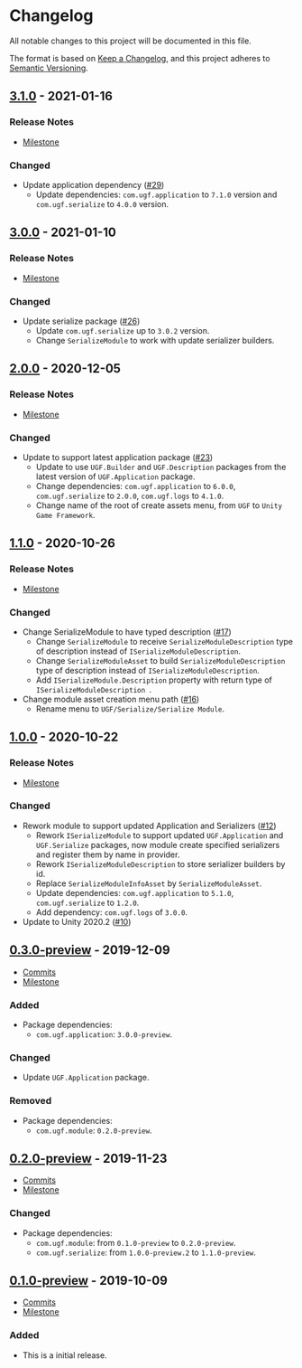# Changelog

All notable changes to this project will be documented in this file.

The format is based on [Keep a Changelog](https://keepachangelog.com/en/1.0.0/),
and this project adheres to [Semantic Versioning](https://semver.org/spec/v2.0.0.html).

## [3.1.0](https://github.com/unity-game-framework/ugf-module-serialize/releases/tag/3.1.0) - 2021-01-16  

### Release Notes

- [Milestone](https://github.com/unity-game-framework/ugf-module-serialize/milestone/8?closed=1)  
    

### Changed

- Update application dependency ([#29](https://github.com/unity-game-framework/ugf-module-serialize/pull/29))  
    - Update dependencies: `com.ugf.application` to `7.1.0` version and `com.ugf.serialize` to `4.0.0` version.

## [3.0.0](https://github.com/unity-game-framework/ugf-module-serialize/releases/tag/3.0.0) - 2021-01-10  

### Release Notes

- [Milestone](https://github.com/unity-game-framework/ugf-module-serialize/milestone/7?closed=1)  
    

### Changed

- Update serialize package ([#26](https://github.com/unity-game-framework/ugf-module-serialize/pull/26))  
    - Update `com.ugf.serialize` up to `3.0.2` version.
    - Change `SerializeModule` to work with update serializer builders.

## [2.0.0](https://github.com/unity-game-framework/ugf-module-serialize/releases/tag/2.0.0) - 2020-12-05  

### Release Notes

- [Milestone](https://github.com/unity-game-framework/ugf-module-serialize/milestone/6?closed=1)  
    

### Changed

- Update to support latest application package ([#23](https://github.com/unity-game-framework/ugf-module-serialize/pull/23))  
    - Update to use `UGF.Builder` and `UGF.Description` packages from the latest version of `UGF.Application` package.
    - Change dependencies: `com.ugf.application` to `6.0.0`, `com.ugf.serialize` to `2.0.0`, `com.ugf.logs` to `4.1.0`.
    - Change name of the root of create assets menu, from `UGF` to `Unity Game Framework`.

## [1.1.0](https://github.com/unity-game-framework/ugf-module-serialize/releases/tag/1.1.0) - 2020-10-26  

### Release Notes

- [Milestone](https://github.com/unity-game-framework/ugf-module-serialize/milestone/5?closed=1)  
    

### Changed

- Change SerializeModule to have typed description ([#17](https://github.com/unity-game-framework/ugf-module-serialize/pull/17))  
    - Change `SerializeModule` to receive `SerializeModuleDescription` type of description instead of `ISerializeModuleDescription`.
    - Change `SerializeModuleAsset` to build `SerializeModuleDescription` type of description instead of `ISerializeModuleDescription`.
    - Add `ISerializeModule.Description` property with return type of `ISerializeModuleDescription `.
- Change module asset creation menu path ([#16](https://github.com/unity-game-framework/ugf-module-serialize/pull/16))  
    - Rename menu to `UGF/Serialize/Serialize Module`.

## [1.0.0](https://github.com/unity-game-framework/ugf-module-serialize/releases/tag/1.0.0) - 2020-10-22  

### Release Notes

- [Milestone](https://github.com/unity-game-framework/ugf-module-serialize/milestone/4?closed=1)  
    

### Changed

- Rework module to support updated Application and Serializers ([#12](https://github.com/unity-game-framework/ugf-module-serialize/pull/12))  
    - Rework `ISerializeModule` to support updated `UGF.Application` and `UGF.Serialize` packages, now module create specified serializers and register them by name in provider.
    - Rework `ISerializeModuleDescription` to store serializer builders by id.
    - Replace `SerializeModuleInfoAsset` by `SerializeModuleAsset`.
    - Update dependencies: `com.ugf.application` to `5.1.0`, `com.ugf.serialize` to `1.2.0`.
    - Add dependency: `com.ugf.logs` of `3.0.0`.
- Update to Unity 2020.2 ([#10](https://github.com/unity-game-framework/ugf-module-serialize/pull/10))

## [0.3.0-preview](https://github.com/unity-game-framework/ugf-module-serialize/releases/tag/0.3.0-preview) - 2019-12-09  

- [Commits](https://github.com/unity-game-framework/ugf-module-serialize/compare/0.2.0-preview...0.3.0-preview)
- [Milestone](https://github.com/unity-game-framework/ugf-module-serialize/milestone/3?closed=1)

### Added
- Package dependencies:
    - `com.ugf.application`: `3.0.0-preview`.

### Changed
- Update `UGF.Application` package.

### Removed
- Package dependencies:
    - `com.ugf.module`: `0.2.0-preview`.

## [0.2.0-preview](https://github.com/unity-game-framework/ugf-module-serialize/releases/tag/0.2.0-preview) - 2019-11-23  

- [Commits](https://github.com/unity-game-framework/ugf-module-serialize/compare/0.1.0-preview...0.2.0-preview)
- [Milestone](https://github.com/unity-game-framework/ugf-module-serialize/milestone/2?closed=1)

### Changed
- Package dependencies:
    - `com.ugf.module`: from `0.1.0-preview` to `0.2.0-preview`.
    - `com.ugf.serialize`: from `1.0.0-preview.2` to `1.1.0-preview`.

## [0.1.0-preview](https://github.com/unity-game-framework/ugf-module-serialize/releases/tag/0.1.0-preview) - 2019-10-09  

- [Commits](https://github.com/unity-game-framework/ugf-module-serialize/compare/1feb71e...0.1.0-preview)
- [Milestone](https://github.com/unity-game-framework/ugf-module-serialize/milestone/1?closed=1)

### Added
- This is a initial release.


